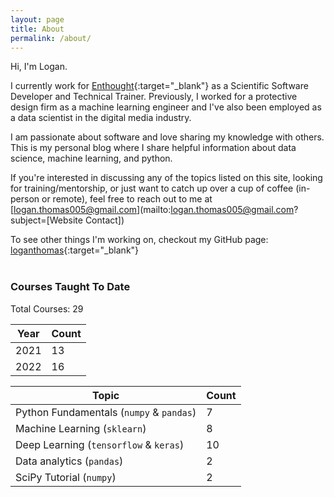 ```yaml
---
layout: page
title: About
permalink: /about/
---
```


Hi, I'm Logan.

I currently work for [Enthought](https://www.enthought.com/){:target="_blank"} as a Scientific Software Developer and Technical Trainer. Previously, I worked for a protective design firm as a machine learning engineer and I've also been employed as a data scientist in the digital media industry.

I am passionate about software and love sharing my knowledge with others. This is my personal blog where I share helpful information about data science, machine learning, and python.

If you're interested in discussing any of the topics listed on this site, looking for training/mentorship, or just want to catch up over a cup of coffee (in-person or remote), feel free to reach out to me at [logan.thomas005@gmail.com](mailto:logan.thomas005@gmail.com?subject=[Website Contact])

To see other things I'm working on, checkout my GitHub page: [loganthomas](https://github.com/loganthomas){:target="_blank"}
<br/><br/>
### Courses Taught To Date
Total Courses: 29

| Year   | Count   |
| ------ | ------- |
| 2021   | 13      |
| 2022   | 16      |


| Topic                                    | Count   |
| ---------------------------------------- | ------- |
| Python Fundamentals (`numpy` & `pandas`) | 7       |
| Machine Learning (`sklearn`)             | 8       |
| Deep Learning (`tensorflow` & `keras`)   | 10      |
| Data analytics (`pandas`)                | 2       |
| SciPy Tutorial (`numpy`)                 | 2       |
